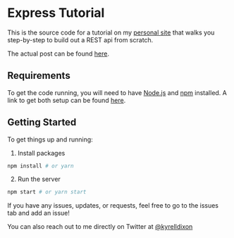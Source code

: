 # Express Tutorial

This is the source code for a tutorial on my [personal site](https://www.kyrelldixon.com) that walks you step-by-step to build out a REST api from scratch.

The actual post can be found [here](https://www.kyrelldixon.com).

## Requirements

To get the code running, you will need to have [Node.js](https://nodejs.org/en/) and [npm](https://www.npmjs.com/get-npm) installed. A link to get both setup can be found [here](https://docs.npmjs.com/downloading-and-installing-node-js-and-npm).

## Getting Started

To get things up and running:

1. Install packages

```bash
npm install # or yarn
```

2. Run the server

```bash
npm start # or yarn start
```

If you have any issues, updates, or requests, feel free to go to the issues tab and add an issue!

You can also reach out to me directly on Twitter at [@kyrelldixon](https://www.twitter.com/kyrelldixon)
